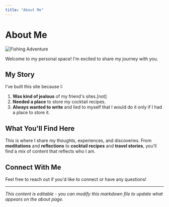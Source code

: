```yaml
---
title: "About Me"
---
```


# About Me

![Fishing Adventure](/static/fishing.jpg)

Welcome to my personal space! I'm excited to share my journey with you.

## My Story

I've built this site because I:

1. **Was kind of jealous** of my friend's sites.[not]
2. **Needed a place** to store my cocktail recipes.
3. **Always wanted to write** and lied to myself that I would do it only if I had a place to store it.

## What You'll Find Here

This is where I share my thoughts, experiences, and discoveries. From **meditations** and **reflections** to **cocktail recipes** and **travel stories**, you'll find a mix of content that reflects who I am.

## Connect With Me

Feel free to reach out if you'd like to connect or have any questions!

---

*This content is editable - you can modify this markdown file to update what appears on the about page.*